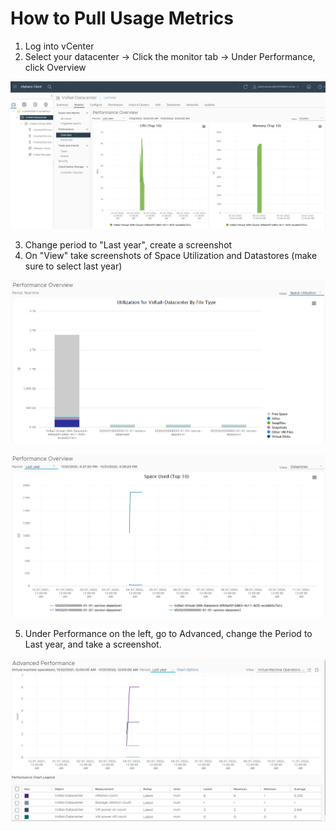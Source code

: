 # How to Pull Usage Metrics

1. Log into vCenter
2. Select your datacenter -> Click the monitor tab -> Under Performance, click Overview

![](images/2022-11-21-11-35-06.png)

3. Change period to "Last year", create a screenshot
4. On "View" take screenshots of Space Utilization and Datastores (make sure to select last year)

![](images/2022-11-21-11-36-21.png)

![](images/2022-11-21-11-36-38.png)

5. Under Performance on the left, go to Advanced, change the Period to Last year, and take a screenshot.

![](images/2022-11-21-11-37-21.png)
